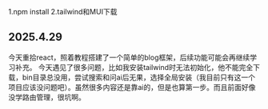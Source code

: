 1.npm install
2.tailwind和MUI下载


## 2025.4.29

今天重拾react，照着教程搭建了一个简单的blog框架，后续功能可能会再继续学习补充。
今天遇见了很多问题，比如我安装tailwind时无法初始化，他不能完全下载，bin目录总没用，尝试搜索和问ai后无果，选择全局安装（我目前只有这一个项目应该没问题吧）。虽然很多内容还是靠ai的，但是也算第一步。而且前面好像没学路由管理，很坑啊。
